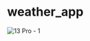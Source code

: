 # weather_app

![13 Pro - 1](https://user-images.githubusercontent.com/26879806/191276036-96fdfcb8-6d77-40e0-a244-0da7b273ef38.png)
